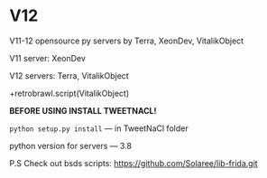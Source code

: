 # V12

V11-12 opensource py servers by Terra, XeonDev, VitalikObject

V11 server: XeonDev

V12 servers: Terra, VitalikObject

+retrobrawl.script(VitalikObject)

**BEFORE USING INSTALL TWEETNACL!**

```python setup.py install``` — in TweetNaCl folder

python version for servers — 3.8

P.S Check out bsds scripts: https://github.com/Solaree/lib-frida.git
